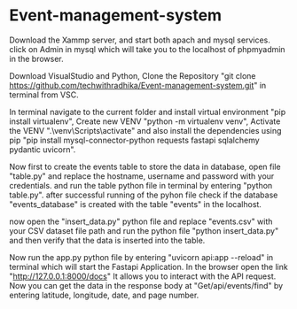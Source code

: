 # Event-management-system

Download the Xammp server, and start both apach and mysql services. click on Admin in mysql which will take you to the localhost of phpmyadmin in the browser.

Download VisualStudio and Python, Clone the Repository "git clone https://github.com/techwithradhika/Event-management-system.git" in terminal from VSC.

In terminal navigate to the current folder and install virtual environment "pip install virtualenv", Create new VENV "python -m virtualenv venv", 
Activate the VENV ".\venv\Scripts\activate" and also install the dependencies using pip "pip install mysql-connector-python requests fastapi sqlalchemy pydantic uvicorn".

Now first to create the events table to store the data in database, open file "table.py" and replace the hostname, username and password with your credentials.
and run the table python file in terminal by entering "python table.py".
after successful running of the pyhon file check if the database "events_database" is created with the table "events" in the localhost.

now open the "insert_data.py" python file and replace "events.csv" with your CSV dataset file path
and run the python file "python insert_data.py" and then verify that the data is inserted into the table.

Now run the app.py python file by entering "uvicorn api:app --reload" in terminal which will start the Fastapi Application.
In the browser open the link "http://127.0.0.1:8000/docs"  It allows you to interact with the API request.
Now you can get the data in the response body at "Get/api/events/find" by entering latitude, longitude, date, and page number.
